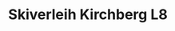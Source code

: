 ---
title: "Skiverleih Kirchberg L8"
url: /kirchberg-in-tirol/skiverleih-kirchberg-l8/
shop: Ski
---